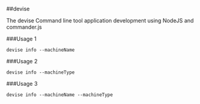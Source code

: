 ##devise

The devise Command line tool application development using NodeJS and commander.js

###Usage 1
````
devise info --machineName
````
###Usage 2
````
devise info --machineType
````
###Usage 3
````
devise info --machineName --machineType
````
